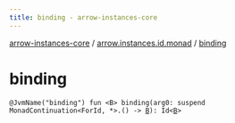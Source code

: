 ```yaml
---
title: binding - arrow-instances-core
---
```


[arrow-instances-core](../index.html) / [arrow.instances.id.monad](index.html) / [binding](./binding.html)

# binding

`@JvmName("binding") fun <B> binding(arg0: suspend MonadContinuation<ForId, *>.() -> `[`B`](binding.html#B)`): Id<`[`B`](binding.html#B)`>`